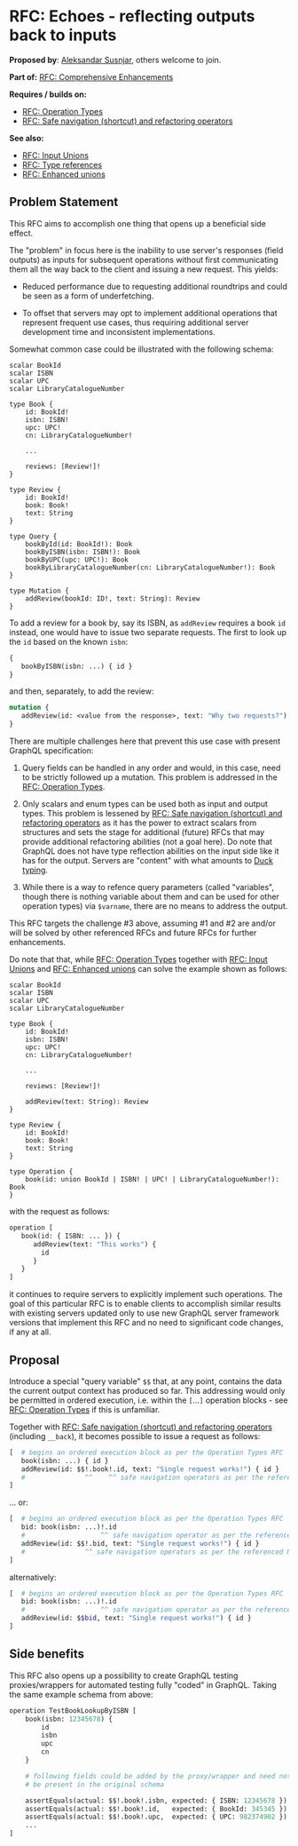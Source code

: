 # RFC: Echoes - reflecting outputs back to inputs

**Proposed by**: [Aleksandar Susnjar](https://github.com/aleksandarsusnjar), others welcome to join.

**Part of:** [RFC: Comprehensive Enhancements](ComprehensiveEnhacement.md)

**Requires / builds on:**
- [RFC: Operation Types](OperationTypes.md)
- [RFC: Safe navigation (shortcut) and refactoring operators](SafeNavigationAndRefactoring.md)

**See also:**
- [RFC: Input Unions](InputUnions.md)
- [RFC: Type references](TypeReferences.md)
- [RFC: Enhanced unions](EnhancedUnions.md)


## Problem Statement

This RFC aims to accomplish one thing that opens up a beneficial side effect.

The "problem" in focus here is the inability to use server's responses (field outputs)
as inputs for subsequent operations without first communicating them all the way back
to the client and issuing a new request. This yields:

- Reduced performance due to requesting additional roundtrips and could be seen 
  as a form of underfetching.

- To offset that servers may opt to implement additional operations that represent
  frequent use cases, thus requiring additional server development time and 
  inconsistent implementations.

Somewhat common case could be illustrated with the following schema:

```GrahpQL
scalar BookId
scalar ISBN
scalar UPC
scalar LibraryCatalogueNumber

type Book {
    id: BookId!
    isbn: ISBN!
    upc: UPC!
    cn: LibraryCatalogueNumber!

    ...

    reviews: [Review!]!
}

type Review {
    id: BookId!
    book: Book!
    text: String
}

type Query {
    bookById(id: BookId!): Book
    bookByISBN(isbn: ISBN!): Book
    bookByUPC(upc: UPC!): Book
    bookByLibraryCatalogueNumber(cn: LibraryCatalogueNumber!): Book    
}

type Mutation {
    addReview(bookId: ID!, text: String): Review
}
```

To add a review for a book by, say its ISBN, as `addReview` requires a book `id`
instead, one would have to issue two separate requests. The first to look up
the `id` based on the known `isbn`:

```GraphQL
{
   bookByISBN(isbn: ...) { id }
}
```

and then, separately, to add the review:

```GraphQL
mutation {
   addReview(id: <value from the response>, text: "Why two requests?") { id }
}
```

There are multiple challenges here that prevent this use case with present GraphQL
specification:

1. Query fields can be handled in any order and would, in this case, need to be 
   strictly followed up a mutation. This problem is addressed in the
   [RFC: Operation Types](OperationTypes.md).

2. Only scalars and enum types can be used both as input and output types. 
   This problem is lessened by [RFC: Safe navigation (shortcut) and refactoring operators](SafeNavigationAndRefactoring.md)
   as it has the power to extract scalars from structures and sets the 
   stage for additional (future) RFCs that may provide additional refactoring
   abilities (not a goal here). Do note that GraphQL does not have
   type reflection abilities on the input side like it has for the output.
   Servers are "content" with what amounts to 
   [Duck typing](https://en.wikipedia.org/wiki/Duck_typing).

3. While there is a way to refence query parameters (called "variables", though
   there is nothing variable about them and can be used for other operation types)
   via `$varname`, there are no means to address the output.


This RFC targets the challenge #3 above, assuming #1 and #2 are and/or will be
solved by other referenced RFCs and future RFCs for further enhancements.

Do note that that, while [RFC: Operation Types](OperationTypes.md) together with
[RFC: Input Unions](InputUnions.md) and [RFC: Enhanced unions](EnhancedUnions.md)
can solve the example shown as follows:

```GrahpQL
scalar BookId
scalar ISBN
scalar UPC
scalar LibraryCatalogueNumber

type Book {
    id: BookId!
    isbn: ISBN!
    upc: UPC!
    cn: LibraryCatalogueNumber!

    ...

    reviews: [Review!]!

    addReview(text: String): Review
}

type Review {
    id: BookId!
    book: Book!
    text: String
}

type Operation {
    book(id: union BookId | ISBN! | UPC! | LibraryCatalogueNumber!): Book
}
```

with the request as follows:

```GraphQL
operation [
   book(id: { ISBN: ... }) { 
      addReview(text: "This works") {
        id
      }
   }
]
```

it continues to require servers to explicitly implement such operations.
The goal of this particular RFC is to enable clients to accomplish similar
results with existing servers updated only to use new GraphQL server 
framework versions that implement this RFC and no need to significant 
code changes, if any at all.

## Proposal

Introduce a special "query variable" `$$` that, at any point, contains the
data the current output context has produced so far. This addressing would
only be permitted in ordered execution, i.e. within the `[`...`]` operation 
blocks - see [RFC: Operation Types](OperationTypes.md) if this is unfamiliar.

Together with [RFC: Safe navigation (shortcut) and refactoring operators](SafeNavigationAndRefactoring.md)
(including `__back`), it becomes possible to issue a request as follows:

```GraphQL
[  # begins an ordered execution block as per the Operation Types RFC
   book(isbn: ...) { id }
   addReview(id: $$!.book!.id, text: "Single request works!") { id }
   #               ^^    ^^ safe navigation operators as per the referenced RFC
]
```
... or:

```GraphQL
[  # begins an ordered execution block as per the Operation Types RFC
   bid: book(isbn: ...)!.id
   #                   ^^ safe navigation operator as per the referenced RFC
   addReview(id: $$!.bid, text: "Single request works!") { id }
   #               ^^ safe navigation operators as per the referenced RFC
]
```
alternatively:
```GraphQL
[  # begins an ordered execution block as per the Operation Types RFC
   bid: book(isbn: ...)!.id
   #                   ^^ safe navigation operator as per the referenced RFC
   addReview(id: $$bid, text: "Single request works!") { id }
]
```

## Side benefits

This RFC also opens up a possibility to create GraphQL testing proxies/wrappers
for automated testing fully "coded" in GraphQL. Taking the same example schema
from above:

```GraphQL
operation TestBookLookupByISBN [
    book(isbn: 12345678) {
        id
        isbn
        upc
        cn
    }

    # following fields could be added by the proxy/wrapper and need not
    # be present in the original schema

    assertEquals(actual: $$!.book!.isbn, expected: { ISBN: 12345678 })
    assertEquals(actual: $$!.book!.id,   expected: { BookId: 345345 })
    assertEquals(actual: $$!.book!.upc,  expected: { UPC: 982374902 })
    ...
]

